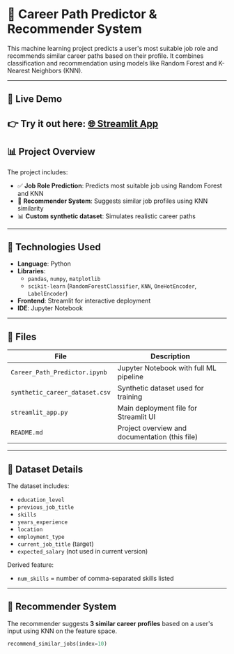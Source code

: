 # 💼 Career Path Predictor & Recommender System

This machine learning project predicts a user's most suitable job role and recommends similar career paths based on their profile. It combines classification and recommendation using models like Random Forest and K-Nearest Neighbors (KNN).

---

## 🚀 Live Demo

👉 Try it out here: [🌐 Streamlit App](https://careerrecommendor-ir8g4dyhlugtfqymf395kx.streamlit.app/)
---

## 📊 Project Overview

The project includes:

- ✅ **Job Role Prediction**: Predicts most suitable job using Random Forest and KNN
- 🔁 **Recommender System**: Suggests similar job profiles using KNN similarity
- 📊 **Custom synthetic dataset**: Simulates realistic career paths

---

## 🧠 Technologies Used

- **Language**: Python
- **Libraries**:
  - `pandas`, `numpy`, `matplotlib`
  - `scikit-learn` (`RandomForestClassifier`, `KNN`, `OneHotEncoder`, `LabelEncoder`)
- **Frontend**: Streamlit for interactive deployment
- **IDE**: Jupyter Notebook

---

## 📁 Files

| File                            | Description                                       |
|---------------------------------|---------------------------------------------------|
| `Career_Path_Predictor.ipynb`   | Jupyter Notebook with full ML pipeline           |
| `synthetic_career_dataset.csv`  | Synthetic dataset used for training              |
| `streamlit_app.py`              | Main deployment file for Streamlit UI            |
| `README.md`                     | Project overview and documentation (this file)   |

---

## 📌 Dataset Details

The dataset includes:

- `education_level`
- `previous_job_title`
- `skills`
- `years_experience`
- `location`
- `employment_type`
- `current_job_title` (target)
- `expected_salary` (not used in current version)

Derived feature:
- `num_skills` = number of comma-separated skills listed

---

## 🔁 Recommender System

The recommender suggests **3 similar career profiles** based on a user's input using KNN on the feature space.

```python
recommend_similar_jobs(index=10)
